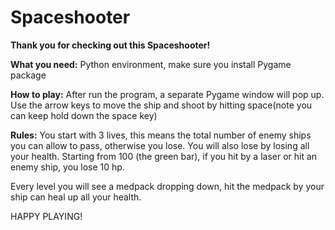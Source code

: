 # Spaceshooter
**Thank you for checking out this Spaceshooter!**

**What you need:**
Python environment, make sure you install Pygame package

**How to play:**
After run the program, a separate Pygame window will pop up.
Use the arrow keys to move the ship and shoot by hitting space(note you can keep hold down the space key)

**Rules:**
You start with 3 lives, this means the total number of enemy ships you can allow to pass, otherwise you lose.
You will also lose by losing all your health. Starting from 100 (the green bar), if you hit by a laser or hit
an enemy ship, you lose 10 hp.

Every level you will see a medpack dropping down, hit the medpack by your ship can heal up all your health.


HAPPY PLAYING!
